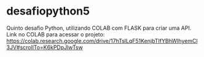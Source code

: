 # desafiopython5
Quinto desafio Python, utilizando COLAB com FLASK para criar uma API.
Link no COLAB para acessar o projeto:
https://colab.research.google.com/drive/17hTslLqF51KenjbTIfYBhWIhyemCl3JV#scrollTo=K6kPDpJlwTsw
